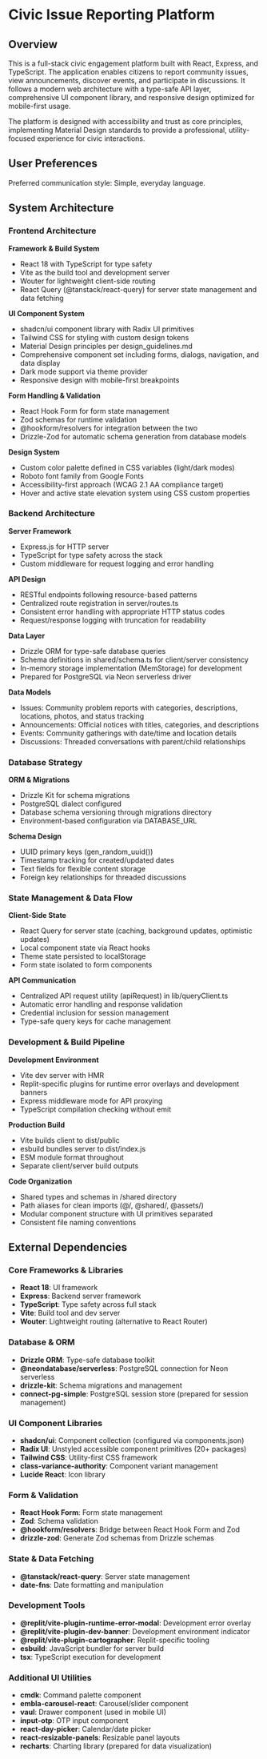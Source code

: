 # Civic Issue Reporting Platform

## Overview

This is a full-stack civic engagement platform built with React, Express, and TypeScript. The application enables citizens to report community issues, view announcements, discover events, and participate in discussions. It follows a modern web architecture with a type-safe API layer, comprehensive UI component library, and responsive design optimized for mobile-first usage.

The platform is designed with accessibility and trust as core principles, implementing Material Design standards to provide a professional, utility-focused experience for civic interactions.

## User Preferences

Preferred communication style: Simple, everyday language.

## System Architecture

### Frontend Architecture

**Framework & Build System**
- React 18 with TypeScript for type safety
- Vite as the build tool and development server
- Wouter for lightweight client-side routing
- React Query (@tanstack/react-query) for server state management and data fetching

**UI Component System**
- shadcn/ui component library with Radix UI primitives
- Tailwind CSS for styling with custom design tokens
- Material Design principles per design_guidelines.md
- Comprehensive component set including forms, dialogs, navigation, and data display
- Dark mode support via theme provider
- Responsive design with mobile-first breakpoints

**Form Handling & Validation**
- React Hook Form for form state management
- Zod schemas for runtime validation
- @hookform/resolvers for integration between the two
- Drizzle-Zod for automatic schema generation from database models

**Design System**
- Custom color palette defined in CSS variables (light/dark modes)
- Roboto font family from Google Fonts
- Accessibility-first approach (WCAG 2.1 AA compliance target)
- Hover and active state elevation system using CSS custom properties

### Backend Architecture

**Server Framework**
- Express.js for HTTP server
- TypeScript for type safety across the stack
- Custom middleware for request logging and error handling

**API Design**
- RESTful endpoints following resource-based patterns
- Centralized route registration in server/routes.ts
- Consistent error handling with appropriate HTTP status codes
- Request/response logging with truncation for readability

**Data Layer**
- Drizzle ORM for type-safe database queries
- Schema definitions in shared/schema.ts for client/server consistency
- In-memory storage implementation (MemStorage) for development
- Prepared for PostgreSQL via Neon serverless driver

**Data Models**
- Issues: Community problem reports with categories, descriptions, locations, photos, and status tracking
- Announcements: Official notices with titles, categories, and descriptions
- Events: Community gatherings with date/time and location details
- Discussions: Threaded conversations with parent/child relationships

### Database Strategy

**ORM & Migrations**
- Drizzle Kit for schema migrations
- PostgreSQL dialect configured
- Database schema versioning through migrations directory
- Environment-based configuration via DATABASE_URL

**Schema Design**
- UUID primary keys (gen_random_uuid())
- Timestamp tracking for created/updated dates
- Text fields for flexible content storage
- Foreign key relationships for threaded discussions

### State Management & Data Flow

**Client-Side State**
- React Query for server state (caching, background updates, optimistic updates)
- Local component state via React hooks
- Theme state persisted to localStorage
- Form state isolated to form components

**API Communication**
- Centralized API request utility (apiRequest) in lib/queryClient.ts
- Automatic error handling and response validation
- Credential inclusion for session management
- Type-safe query keys for cache management

### Development & Build Pipeline

**Development Environment**
- Vite dev server with HMR
- Replit-specific plugins for runtime error overlays and development banners
- Express middleware mode for API proxying
- TypeScript compilation checking without emit

**Production Build**
- Vite builds client to dist/public
- esbuild bundles server to dist/index.js
- ESM module format throughout
- Separate client/server build outputs

**Code Organization**
- Shared types and schemas in /shared directory
- Path aliases for clean imports (@/, @shared/, @assets/)
- Modular component structure with UI primitives separated
- Consistent file naming conventions

## External Dependencies

### Core Frameworks & Libraries
- **React 18**: UI framework
- **Express**: Backend server framework
- **TypeScript**: Type safety across full stack
- **Vite**: Build tool and dev server
- **Wouter**: Lightweight routing (alternative to React Router)

### Database & ORM
- **Drizzle ORM**: Type-safe database toolkit
- **@neondatabase/serverless**: PostgreSQL connection for Neon serverless
- **drizzle-kit**: Schema migrations and management
- **connect-pg-simple**: PostgreSQL session store (prepared for session management)

### UI Component Libraries
- **shadcn/ui**: Component collection (configured via components.json)
- **Radix UI**: Unstyled accessible component primitives (20+ packages)
- **Tailwind CSS**: Utility-first CSS framework
- **class-variance-authority**: Component variant management
- **Lucide React**: Icon library

### Form & Validation
- **React Hook Form**: Form state management
- **Zod**: Schema validation
- **@hookform/resolvers**: Bridge between React Hook Form and Zod
- **drizzle-zod**: Generate Zod schemas from Drizzle schemas

### State & Data Fetching
- **@tanstack/react-query**: Server state management
- **date-fns**: Date formatting and manipulation

### Development Tools
- **@replit/vite-plugin-runtime-error-modal**: Development error overlay
- **@replit/vite-plugin-dev-banner**: Development environment indicator
- **@replit/vite-plugin-cartographer**: Replit-specific tooling
- **esbuild**: JavaScript bundler for server build
- **tsx**: TypeScript execution for development

### Additional UI Utilities
- **cmdk**: Command palette component
- **embla-carousel-react**: Carousel/slider component
- **vaul**: Drawer component (used in mobile UI)
- **input-otp**: OTP input component
- **react-day-picker**: Calendar/date picker
- **react-resizable-panels**: Resizable panel layouts
- **recharts**: Charting library (prepared for data visualization)